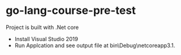 # go-lang-course-pre-test
Project is built with .Net core
 - Install Visual Studio 2019 
 - Run Applcation and see output file at bin\Debug\netcoreapp3.1.
